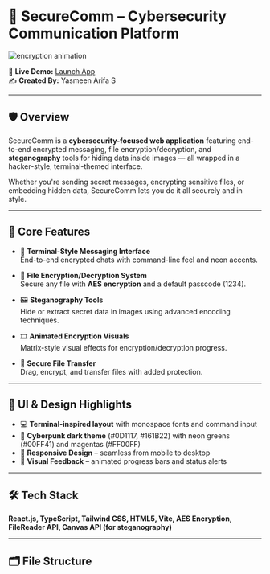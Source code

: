 # 🔐 SecureComm – Cybersecurity Communication Platform

![encryption animation](https://media.giphy.com/media/l0HlNQ03J5JxX6lva/giphy.gif)

🚀 **Live Demo:** [Launch App](https://fanciful-hummingbird-6e1e15.netlify.app/)  
✍️ **Created By:** Yasmeen Arifa S  

---

## 🛡️ Overview

SecureComm is a **cybersecurity-focused web application** featuring end-to-end encrypted messaging, file encryption/decryption, and **steganography** tools for hiding data inside images — all wrapped in a hacker-style, terminal-themed interface.

Whether you're sending secret messages, encrypting sensitive files, or embedding hidden data, SecureComm lets you do it all securely and in style.

---

## 🧩 Core Features

- 💬 **Terminal-Style Messaging Interface**  
  End-to-end encrypted chats with command-line feel and neon accents.

- 🔐 **File Encryption/Decryption System**  
  Secure any file with **AES encryption** and a default passcode (1234).

- 🖼️ **Steganography Tools**  
  Hide or extract secret data in images using advanced encoding techniques.

- 🎞️ **Animated Encryption Visuals**  
  Matrix-style visual effects for encryption/decryption progress.

- 📁 **Secure File Transfer**  
  Drag, encrypt, and transfer files with added protection.

---

## 🎨 UI & Design Highlights

- 💻 **Terminal-inspired layout** with monospace fonts and command input
- 🌌 **Cyberpunk dark theme** (#0D1117, #161B22) with neon greens (#00FF41) and magentas (#FF00FF)
- 📱 **Responsive Design** – seamless from mobile to desktop
- 🧠 **Visual Feedback** – animated progress bars and status alerts

---

## 🛠️ Tech Stack

**React.js, TypeScript, Tailwind CSS, HTML5, Vite, AES Encryption, FileReader API, Canvas API (for steganography)**

---

## 🗂️ File Structure

